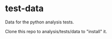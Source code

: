 # test-data
Data for the python analysis tests.

Clone this repo to analysis/tests/data to "install" it.
